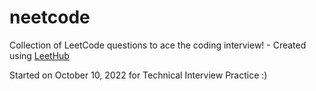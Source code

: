 # neetcode
Collection of LeetCode questions to ace the coding interview! - Created using [LeetHub](https://github.com/QasimWani/LeetHub)

Started on October 10, 2022 for Technical Interview Practice :)
